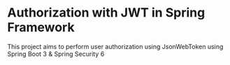 # Authorization with JWT in Spring Framework

This project aims to perform user authorization using JsonWebToken using Spring Boot 3 & Spring Security 6
